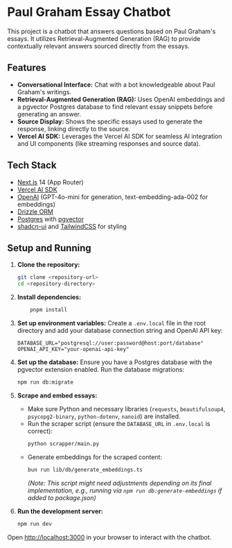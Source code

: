 # Paul Graham Essay Chatbot

This project is a chatbot that answers questions based on Paul Graham's essays. It utilizes Retrieval-Augmented Generation (RAG) to provide contextually relevant answers sourced directly from the essays.

## Features

- **Conversational Interface:** Chat with a bot knowledgeable about Paul Graham's writings.
- **Retrieval-Augmented Generation (RAG):** Uses OpenAI embeddings and a pgvector Postgres database to find relevant essay snippets before generating an answer.
- **Source Display:** Shows the specific essays used to generate the response, linking directly to the source.
- **Vercel AI SDK:** Leverages the Vercel AI SDK for seamless AI integration and UI components (like streaming responses and source data).

## Tech Stack

- [Next.js](https://nextjs.org) 14 (App Router)
- [Vercel AI SDK](https://sdk.vercel.ai/docs)
- [OpenAI](https://openai.com) (GPT-4o-mini for generation, text-embedding-ada-002 for embeddings)
- [Drizzle ORM](https://orm.drizzle.team)
- [Postgres](https://www.postgresql.org/) with [pgvector](https://github.com/pgvector/pgvector)
- [shadcn-ui](https://ui.shadcn.com) and [TailwindCSS](https://tailwindcss.com) for styling

## Setup and Running

1.  **Clone the repository:**
    ```bash
    git clone <repository-url>
    cd <repository-directory>
    ```
2.  **Install dependencies:**
    ```bash
        pnpm install
    ```
3.  **Set up environment variables:**
    Create a `.env.local` file in the root directory and add your database connection string and OpenAI API key:
    ```env
    DATABASE_URL="postgresql://user:password@host:port/database"
    OPENAI_API_KEY="your-openai-api-key"
    ```
4.  **Set up the database:**
    Ensure you have a Postgres database with the pgvector extension enabled. Run the database migrations:
    ```bash
    npm run db:migrate
    ```
5.  **Scrape and embed essays:**
    *   Make sure Python and necessary libraries (`requests`, `beautifulsoup4`, `psycopg2-binary`, `python-dotenv`, `nanoid`) are installed.
    *   Run the scraper script (ensure the `DATABASE_URL` in `.env.local` is correct):
        ```bash
        python scrapper/main.py
        ```
    *   Generate embeddings for the scraped content:
        ```bash
        bun run lib/db/generate_embeddings.ts 
        ``` 
        *(Note: This script might need adjustments depending on its final implementation, e.g., running via `npm run db:generate-embeddings` if added to package.json)*

6.  **Run the development server:**
    ```bash
    npm run dev
    ```

Open [http://localhost:3000](http://localhost:3000) in your browser to interact with the chatbot.
